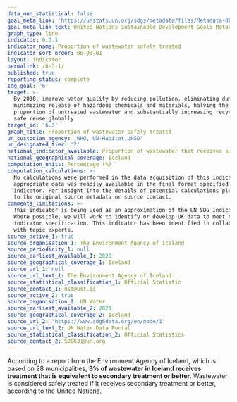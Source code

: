 ```yaml
---
data_non_statistical: false
goal_meta_link: 'https://unstats.un.org/sdgs/metadata/files/Metadata-06-03-01.pdf'
goal_meta_link_text: United Nations Sustainable Development Goals Metadata (pdf 428kB)
graph_type: line
indicator: 6.3.1
indicator_name: Proportion of wastewater safely treated
indicator_sort_order: 06-03-01
layout: indicator
permalink: /6-3-1/
published: true
reporting_status: complete
sdg_goal: '6'
target: >-
  By 2030, improve water quality by reducing pollution, eliminating dumping and
  minimizing release of hazardous chemicals and materials, halving the
  proportion of untreated wastewater and substantially increasing recycling and
  safe reuse globally
target_id: '6.3'
graph_title: Proportion of wastewater safely treated
un_custodian_agency: 'WHO, UN-Habitat,UNSD'
un_designated_tier: '2'
national_indicator_available: Proportion of wastewater that receives secondary treatment
national_geographical_coverage: Iceland
computation_units: Percentage (%)
computation_calculations: >-
  No calculations were performed in the data acquisition of this indicator as
  appropriate data was readily available in the final format specified by this
  indicator. For insight into the details of potential calculations please refer
  to the original source metadata or source contact.
comments_limitations: >-
  This indicator is being used as an approximation of the UN SDG Indicator.
  Where possible, we will work to identify or develop UK data to meet the global
  indicator specification. This indicator has been identified in collaboration
  with topic experts.
source_active_1: true
source_organisation_1: The Environment Agency of Iceland
source_periodicity_1: null
source_earliest_available_1: 2020
source_geographical_coverage_1: Iceland
source_url_1: null
source_url_text_1: The Environment Agency of Iceland
source_statistical_classification_1: Official Statistic
source_contact_1: ust@ust.is
source_active_2: true
source_organisation_2: UN Water
source_earliest_available_2: 2020
source_geographical_coverage_2: Iceland
source_url_2: 'https://www.sdg6data.org/en/node/1'
source_url_text_2: UN Water Data Portal
source_statistical_classification_2: Official Statistics
source_contact_2: SDG631@un.org
---
```


According to a report from the Environment Agency of Iceland, which is based on 28 municipalities, **3% of wastewater in Iceland receives treatment that is equivalent to secondary treatment or better.** Wastewater is considered safely treated if it receives secondary treatment or better, according to the United Nations.
